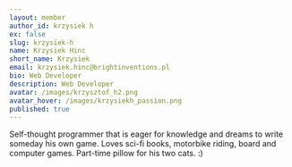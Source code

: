 ```yaml
---
layout: member
author_id: krzysiek h
ex: false
slug: krzysiek-h
name: Krzysiek Hinc
short_name: Krzysiek
email: krzysiek.hinc@brightinventions.pl
bio: Web Developer
description: Web Developer
avatar: /images/krzysztof_h2.png
avatar_hover: /images/krzysiekh_passion.png
published: true
---
```

Self-thought programmer that is eager for knowledge and dreams to write someday his own game. Loves sci-fi books, motorbike riding, board and computer games. Part-time pillow for his two cats. :) 
